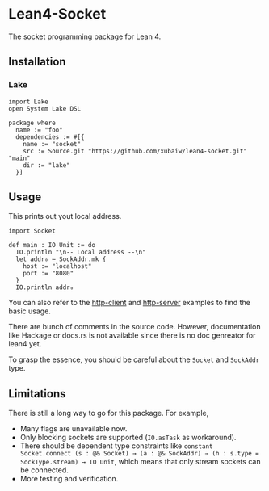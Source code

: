 # Lean4-Socket

The socket programming package for Lean 4.

## Installation

### Lake

```lean
import Lake
open System Lake DSL

package where
  name := "foo"
  dependencies := #[{
    name := "socket"
    src := Source.git "https://github.com/xubaiw/lean4-socket.git" "main"
    dir := "lake"
  }]

```

## Usage

This prints out yout local address.

```lean 
import Socket

def main : IO Unit := do
  IO.println "\n-- Local address --\n"
  let addr₀ ← SockAddr.mk {
    host := "localhost"
    port := "8080"
  }
  IO.println addr₀
```

You can also refer to the [http-client](./examples/http-client) and [http-server](./examples/http-server) examples to find the basic usage.

There are bunch of comments in the source code. However, documentation like Hackage or docs.rs is not available since there is no doc genreator for lean4 yet.

To grasp the essence, you should be careful about the `Socket` and `SockAddr` type. 

## Limitations

There is still a long way to go for this package. For example, 

- Many flags are unavailable now.
- Only blocking sockets are supported (`IO.asTask` as workaround). 
- There should be dependent type constraints like `constant Socket.connect (s : @& Socket) → (a : @& SockAddr) → (h : s.type = SockType.stream) → IO Unit`, which means that only stream sockets can be connected.
- More testing and verification.